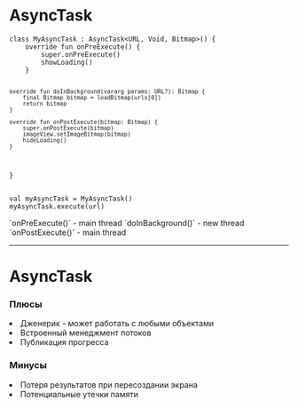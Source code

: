 # AsyncTask

<div class="half-left">
<pre><code class="kotlin">class MyAsyncTask : AsyncTask&lt;URL, Void, Bitmap&gt;() {
    override fun onPreExecute() {
        super.onPreExecute()
        showLoading()
    }

    override fun doInBackground(vararg params: URL?): Bitmap {
        final Bitmap bitmap = loadBitmap(urls[0])
        return bitmap
    }

    override fun onPostExecute(bitmap: Bitmap) {
        super.onPostExecute(bitmap)
        imageView.setImageBitmap(bitmap)
        hideLoading()
    }
}
</code></pre>

<pre><code class="kotlin">val myAsyncTask = MyAsyncTask()
myAsyncTask.execute(url)
</code></pre>

</div>
<div class="half-right">
    `onPreExecute()` - main thread  
    `doInBackground()` - new thread  
    `onPostExecute()` - main thread  
</div>

------

# AsyncTask

<div class="half-left">
<h3>Плюсы</h3>
<li>Дженерик - может работать с любыми объектами</li>
<li>Встроенный менеджмент потоков</li>
<li>Публикация прогресса</li>
</div>
<div class="half-right">
<h3>Минусы</h3>
<li>Потеря результатов при пересоздании экрана</li>
<li>Потенциальные утечки памяти</li>
</div>
